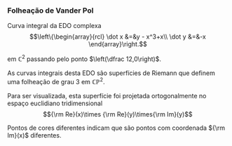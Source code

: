 ### Folheação de Vander Pol
Curva integral da EDO complexa
$$\left\{\begin{array}{rcl}
\dot x &=&y - x^3+x\\
\dot y &=&-x
\end{array}\right.$$

em $\mathbb C^2$ passando pelo ponto $\left(\dfrac 12,0\right)$.

As curvas integrais desta EDO são superfícies de Riemann que definem uma folheação de grau $3$ em $\mathbb {CP}^2$.

Para ser visualizada, esta superfície foi projetada ortogonalmente no espaço euclidiano tridimensional $${\rm Re}(x)\times {\rm Re}(y)\times{\rm Im}(y)$$ 

Pontos de cores diferentes indicam que são pontos com coordenada ${\rm Im}(x)$ diferentes.